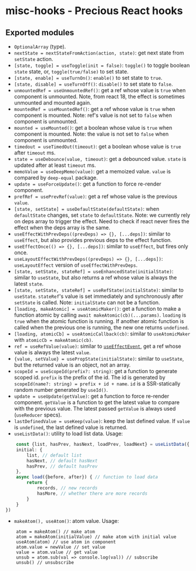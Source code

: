 # misc-hooks - Precious React hooks

## Exported modules
- `OptionalArray` (type).
- `nextState = nextStateFromAction(action, state)`: get next state from `setState` action.
- `[state, toggle] = useToggle(init = false)`: `toggle()` to toggle boolean `state` state, or, `toggle(true/false)` to set state.
- `[state, enable] = useTurnOn()`: `enable()` to set state to `true`.
- `[state, disable] = useTurnOff()`: `disable()` to set state to `false`.
- `unmountedRef = useUnmountedRef()`: get a ref whose value is `true` when component is unmounted. Note, from react 18, the effect is sometimes unmounted and mounted again.
- `mountedRef = useMountedRef()`: get a ref whose value is `true` when component is mounted. Note: ref's value is not set to `false` when component is unmounted.
- `mounted = useMounted()`: get a boolean whose value is `true` when component is mounted. Note: the value is not set to `false` when component is unmounted.
- `timedout = useTimedOut(timeout)`: get a boolean whose value is `true` after `timeout` ms.
- `state = useDebounce(value, timeout)`: get a debounced value. `state` is updated after at least `timeout` ms.
- `memoValue = useDeepMemo(value)`: get a memoized value. `value` is compared by `deep-equal` package.
- `update = useForceUpdate()`: get a function to force re-render component.
- `prefRef = usePrevRef(value)`: get a ref whose value is the previous `value`.
- `[state, setState] = useDefaultState(defaultState)`: when `defaultState` changes, set `state` to `defaultState`. Note: we currently rely on deps array to trigger the effect. Need to check if react never fires the effect when the deps array is the same.
- `useEffectWithPrevDeps((prevDeps) => {}, [...deps])`: similar to `useEffect`, but also provides previous deps to the effect function.
- `useEffectOnce(() => {}, [...deps])`: similar to `useEffect`, but fires only once.
- `useLayoutEffectWithPrevDeps((prevDeps) => {}, [...deps])`: `useLayoutEffect` version of `useEffectWithPrevDeps`.
- `[state, setState, stateRef] = useEnhancedState(initialState)`: similar to `useState`, but also returns a ref whose value is always the latest `state`.
- `[state, setState, stateRef] = useRefState(initialState)`: similar to `useState`. `stateRef`'s value is set immediately and synchronously after `setState` is called. Note: `initialState` can not be a function.
- `[loading, makeAtomic] = useAtomicMaker()`: get a function to make a function atomic by calling `await makeAtomic(cb)(...params)`. `loading` is `true` when the atomic function is running. If another atomic function is called when the previous one is running, the new one returns `undefined`.
- `[loading, atomicCb] = useAtomicCallback(cb)`: similar to `useAtomicMaker` with `atomicCb = makeAtomic(cb)`.
- `ref = useRefValue(value)`: similar to [`useEffectEvent`](https://react.dev/learn/separating-events-from-effects), get a ref whose value is always the latest `value`.
- `{value, setValue} = usePropState(initialState)`: similar to `useState`, but the returned value is an object, not an array.
- `scopeId = useScopeId(prefix?: string)`: get a function to generate scoped id. `prefix` is the prefix of the id. The id is generated by `scopeId(name?: string) = prefix + id + name`. `id` is a SSR-statically random number generated by `useId()`.
- `update = useUpdate(getValue)`: get a function to force re-render component. `getValue` is a function to get the latest value to compare with the previous value. The latest passed `getValue` is always used (`useReducer` specs).
- `lastDefinedValue = useKeep(value)`: keep the last defined value. If `value` is `undefined`, the last defined value is returned.
- `useListData()`: utility to load list data. Usage:
```typescript
	const {list, hasPrev, hasNext, loadPrev, loadNext} = useListData({
	initial: {
		list, // default list
		hasNext, // default hasNext
		hasPrev, // default hasPrev
	},
	async load({before, after}) { // function to load data
		return {
			records, // new records
			hasMore, // whether there are more records
		}
	}
})
```
- `makeAtom(), useAtom()`: atom value. Usage:
```
	atom = makeAtom() // make atom
	atom = makeAtom(initialValue) // make atom with initial value
	useAtom(atom) // use atom in component
	atom.value = newValue // set value
	value = atom.value // get value
	unsub = atom.sub(val => console.log(val)) // subscribe
	unsub() // unsubscribe
```
